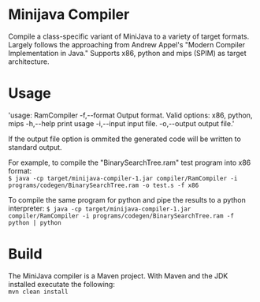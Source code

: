 Minijava Compiler
=================
Compile a class-specific variant of MiniJava to a variety of target formats. Largely follows the approaching from Andrew Appel's "Modern Compiler Implementation in Java." Supports x86, python 
and mips (SPIM) as target architecture.

Usage
=====
'usage: RamCompiler
 -f,--format <arg>   Output format. Valid options: x86, python, mips
 -h,--help           print usage
 -i,--input <arg>    input file.
 -o,--output <arg>   output file.'   
 
If the output file option is ommited the generated code will be written to standard output.
 
For example, to compile the "BinarySearchTree.ram" test program into x86 format:  
`$ java -cp target/minijava-compiler-1.jar compiler/RamCompiler -i programs/codegen/BinarySearchTree.ram -o test.s -f x86`  
  
To compile the same program for python and pipe the results to a python interpreter:
`$ java -cp target/minijava-compiler-1.jar compiler/RamCompiler -i programs/codegen/BinarySearchTree.ram -f python | python`  

Build
=====
The MiniJava compiler is a Maven project. With Maven and the JDK installed executate the following:  
`mvn clean install`  

